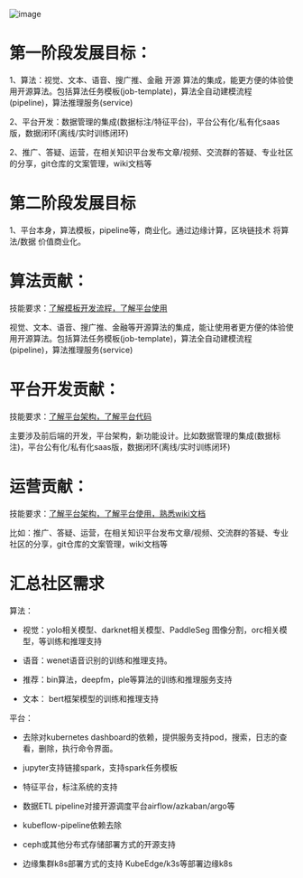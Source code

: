 ![image](https://user-images.githubusercontent.com/20157705/174476217-125e7fb8-0b4d-4921-91ed-38935b8013c7.png)


# 第一阶段发展目标：

1、算法：视觉、文本、语音、搜广推、金融 开源 算法的集成，能更方便的体验使用开源算法。包括算法任务模板(job-template)，算法全自动建模流程(pipeline)，算法推理服务(service)

2、平台开发：数据管理的集成(数据标注/特征平台)，平台公有化/私有化saas版，数据闭环(离线/实时训练闭环)

2、推广、答疑、运营，在相关知识平台发布文章/视频、交流群的答疑、专业社区的分享，git仓库的文案管理，wiki文档等

# 第二阶段发展目标

1、平台本身，算法模板，pipeline等，商业化。通过边缘计算，区块链技术 将算法/数据 价值商业化。



# 算法贡献：

技能要求：[了解模板开发流程，了解平台使用](https://github.com/tencentmusic/cube-studio/wiki/%E5%BC%80%E5%8F%91%E7%AE%97%E6%B3%95%E6%A8%A1%E6%9D%BF)

视觉、文本、语音、搜广推、金融等开源算法的集成，能让使用者更方便的体验使用开源算法。包括算法任务模板(job-template)，算法全自动建模流程(pipeline)，算法推理服务(service)

# 平台开发贡献：

技能要求：[了解平台架构，了解平台代码](https://github.com/tencentmusic/cube-studio/wiki)

主要涉及前后端的开发，平台架构，新功能设计。比如数据管理的集成(数据标注)，平台公有化/私有化saas版，数据闭环(离线/实时训练闭环)


# 运营贡献：

技能要求：[了解平台架构，了解平台使用，熟悉wiki文档](https://github.com/tencentmusic/cube-studio/wiki)

比如：推广、答疑、运营，在相关知识平台发布文章/视频、交流群的答疑、专业社区的分享，git仓库的文案管理，wiki文档等

# 汇总社区需求

算法：

 - 视觉：yolo相关模型、darknet相关模型、PaddleSeg 图像分割，orc相关模型，等训练和推理支持

 - 语音：wenet语音识别的训练和推理支持。

 - 推荐：bin算法，deepfm，ple等算法的训练和推理服务支持

 - 文本： bert框架模型的训练和推理支持

平台：

 - 去除对kubernetes dashboard的依赖，提供服务支持pod，搜索，日志的查看，删除，执行命令界面。

 - jupyter支持链接spark，支持spark任务模板

 - 特征平台，标注系统的支持

 - 数据ETL pipeline对接开源调度平台airflow/azkaban/argo等

 - kubeflow-pipeline依赖去除

 - ceph或其他分布式存储部署方式的开源支持

 - 边缘集群k8s部署方式的支持 KubeEdge/k3s等部署边缘k8s
